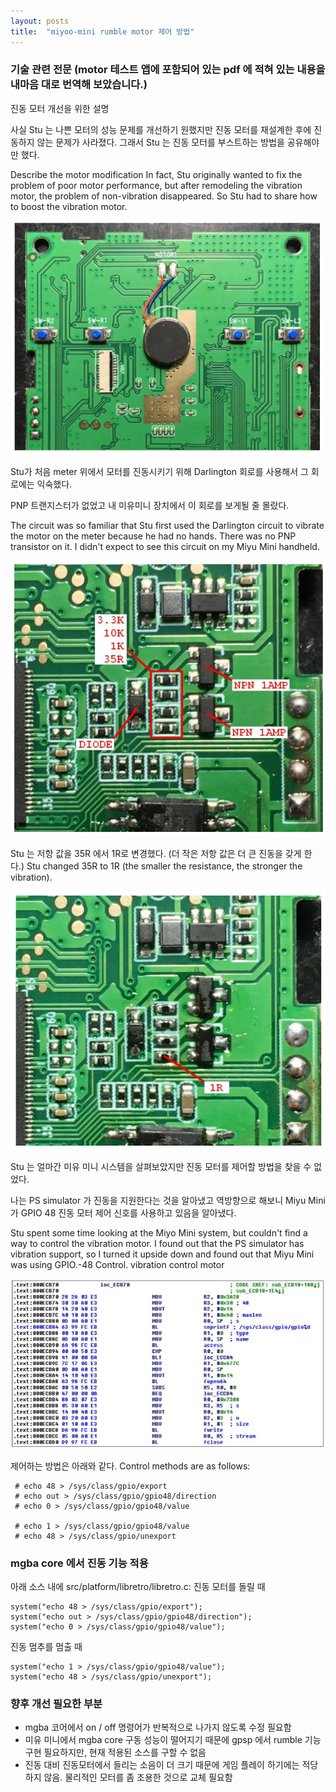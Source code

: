 ```yaml
---
layout: posts
title:  "miyoo-mini rumble motor 제어 방법"
---
```


### 기술 관련 전문 (motor 테스트 앱에 포함되어 있는 pdf 에 적혀 있는 내용을 내마음 대로 번역해 보았습니다.)

진동 모터 개선을 위한 설명

사실 Stu 는 나쁜 모터의 성능 문제를 개선하기 원했지만 진동 모터를 재설계한 후에 진동하지 않는 문제가 사라졌다.
그래서 Stu 는 진동 모터를 부스트하는 방법을 공유해야만 했다.

Describe the motor modification
In fact, Stu originally wanted to fix the problem of poor motor performance, but after remodeling the vibration motor, the problem of non-vibration disappeared.
So Stu had to share how to boost the vibration motor.

![](/images/2022-02-02/miyoo_mini_rumble_1.PNG)

Stu가 처음 meter 위에서 모터를 진동시키기 위해 Darlington 회로를 사용해서 그 회로에는 익숙했다.

PNP 트랜지스터가 없었고 내 미유미니 장치에서 이 회로를 보게될 줄 몰랐다.

The circuit was so familiar that Stu first used the Darlington circuit to vibrate the motor on the meter because he had no hands.
There was no PNP transistor on it. I didn't expect to see this circuit on my Miyu Mini handheld.

![](/images/2022-02-02/miyoo_mini_rumble_2.PNG)

Stu 는 저항 값을 35R 에서 1R로 변경했다. (더 작은 저항 값은 더 큰 진동을 갖게 한다.)
Stu changed 35R to 1R (the smaller the resistance, the stronger the vibration).

![](/images/2022-02-02/miyoo_mini_rumble_3.PNG)

Stu 는 얼마간 미유 미니 시스템을 살펴보았지만 진동 모터를 제어할 방법을 찾을 수 없었다.

나는 PS simulator 가 진동을 지원한다는 것을 알아냈고 역방향으로 해보니 Miyu Mini 가 GPIO 48 진동 모터 제어 신호를 사용하고 있음을 알아냈다. 


Stu spent some time looking at the Miyo Mini system, but couldn't find a way to control the vibration motor.
I found out that the PS simulator has vibration support, so I turned it upside down and found out that Miyu Mini was using GPIO.-48 Control.
vibration control motor

![](/images/2022-02-02/miyoo_mini_rumble_4.PNG)

제어하는 방법은 아래와 같다.
Control methods are as follows:

     # echo 48 > /sys/class/gpio/export
     # echo out > /sys/class/gpio/gpio48/direction
     # echo 0 > /sys/class/gpio/gpio48/value

     # echo 1 > /sys/class/gpio/gpio48/value
     # echo 48 > /sys/class/gpio/unexport


### mgba core 에서 진동 기능 적용
아래 소스 내에
src/platform/libretro/libretro.c:
진동 모터를 돌릴 때

    system("echo 48 > /sys/class/gpio/export");	
    system("echo out > /sys/class/gpio/gpio48/direction");	
    system("echo 0 > /sys/class/gpio/gpio48/value");	

진동 멈추를 멈출 때

    system("echo 1 > /sys/class/gpio/gpio48/value");	
    system("echo 48 > /sys/class/gpio/unexport");	

### 향후 개선 필요한 부분
- mgba 코어에서 on / off 명령어가 반복적으로 나가지 않도록 수정 필요함
- 미유 미니에서 mgba core 구동 성능이 떨어지기 때문에 gpsp 에서 rumble 기능 구현 필요하지만, 현재 적용된 소스를 구할 수 없음
- 진동 대비 진동모터에서 들리는 소음이 더 크기 때문에 게임 플레이 하기에는 적당하지 않음. 물리적인 모터를 좀 조용한 것으로 교체 필요함
 
